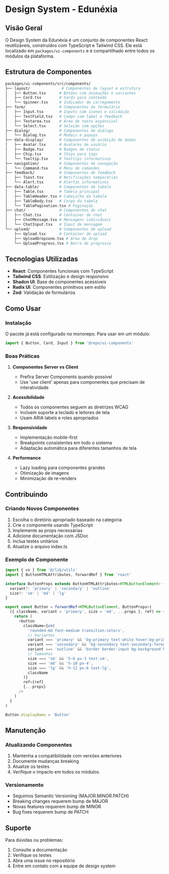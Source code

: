 # Design System - Edunéxia

## Visão Geral

O Design System da Edunéxia é um conjunto de componentes React reutilizáveis, construídos com TypeScript e Tailwind CSS. Ele está localizado em `packages/ui-components` e é compartilhado entre todos os módulos da plataforma.

## Estrutura de Componentes

```bash
packages/ui-components/src/components/
├── layout/              # Componentes de layout e estrutura
│   ├── Button.tsx      # Botões com animações e variantes
│   ├── Card.tsx        # Cards para conteúdo
│   └── Spinner.tsx     # Indicador de carregamento
├── form/               # Componentes de formulário
│   ├── Input.tsx       # Inputs com ícones e validação
│   ├── TextField.tsx   # Campo com label e feedback
│   ├── Textarea.tsx    # Área de texto expansível
│   └── Select.tsx      # Seleção com opções
├── dialog/             # Componentes de diálogo
│   └── Dialog.tsx      # Modais e popups
├── data-display/       # Componentes de exibição de dados
│   ├── Avatar.tsx      # Avatares de usuário
│   ├── Badge.tsx       # Badges de status
│   ├── Chip.tsx        # Chips para tags
│   └── Tooltip.tsx     # Tooltips informativos
├── navigation/         # Componentes de navegação
│   └── Command.tsx     # Menu de comandos
├── feedback/           # Componentes de feedback
│   ├── Toast.tsx       # Notificações temporárias
│   └── Alert.tsx       # Alertas informativos
├── data-table/         # Componentes de tabela
│   ├── Table.tsx       # Tabela principal
│   ├── TableHeader.tsx # Cabeçalho da tabela
│   ├── TableBody.tsx   # Corpo da tabela
│   └── TablePagination.tsx # Paginação
├── chat/               # Componentes de chat
│   ├── Chat.tsx        # Container de chat
│   ├── ChatMessage.tsx # Mensagens individuais
│   └── ChatInput.tsx   # Input de mensagem
└── upload/             # Componentes de upload
    ├── Upload.tsx      # Container de upload
    ├── UploadDropzone.tsx # Área de drop
    └── UploadProgress.tsx # Barra de progresso
```

## Tecnologias Utilizadas

- **React**: Componentes funcionais com TypeScript
- **Tailwind CSS**: Estilização e design responsivo
- **Shadcn UI**: Base de componentes acessíveis
- **Radix UI**: Componentes primitivos sem estilo
- **Zod**: Validação de formulários

## Como Usar

### Instalação

O pacote já está configurado no monorepo. Para usar em um módulo:

```typescript
import { Button, Card, Input } from '@repo/ui-components'
```

### Boas Práticas

1. **Componentes Server vs Client**
   - Prefira Server Components quando possível
   - Use 'use client' apenas para componentes que precisam de interatividade

2. **Acessibilidade**
   - Todos os componentes seguem as diretrizes WCAG
   - Incluem suporte a teclado e leitores de tela
   - Usam ARIA labels e roles apropriados

3. **Responsividade**
   - Implementação mobile-first
   - Breakpoints consistentes em todo o sistema
   - Adaptação automática para diferentes tamanhos de tela

4. **Performance**
   - Lazy loading para componentes grandes
   - Otimização de imagens
   - Minimização de re-renders

## Contribuindo

### Criando Novos Componentes

1. Escolha o diretório apropriado baseado na categoria
2. Crie o componente usando TypeScript
3. Implemente as props necessárias
4. Adicione documentação com JSDoc
5. Inclua testes unitários
6. Atualize o arquivo index.ts

### Exemplo de Componente

```typescript
import { cn } from '@/lib/utils'
import { ButtonHTMLAttributes, forwardRef } from 'react'

interface ButtonProps extends ButtonHTMLAttributes<HTMLButtonElement> {
  variant?: 'primary' | 'secondary' | 'outline'
  size?: 'sm' | 'md' | 'lg'
}

export const Button = forwardRef<HTMLButtonElement, ButtonProps>(
  ({ className, variant = 'primary', size = 'md', ...props }, ref) => {
    return (
      <button
        className={cn(
          'rounded-md font-medium transition-colors',
          // Variantes
          variant === 'primary' && 'bg-primary text-white hover:bg-primary/90',
          variant === 'secondary' && 'bg-secondary text-secondary-foreground hover:bg-secondary/80',
          variant === 'outline' && 'border border-input bg-background hover:bg-accent hover:text-accent-foreground',
          // Tamanhos
          size === 'sm' && 'h-8 px-3 text-sm',
          size === 'md' && 'h-10 px-4',
          size === 'lg' && 'h-12 px-6 text-lg',
          className
        )}
        ref={ref}
        {...props}
      />
    )
  }
)

Button.displayName = 'Button'
```

## Manutenção

### Atualizando Componentes

1. Mantenha a compatibilidade com versões anteriores
2. Documente mudanças breaking
3. Atualize os testes
4. Verifique o impacto em todos os módulos

### Versionamento

- Seguimos Semantic Versioning (MAJOR.MINOR.PATCH)
- Breaking changes requerem bump de MAJOR
- Novas features requerem bump de MINOR
- Bug fixes requerem bump de PATCH

## Suporte

Para dúvidas ou problemas:
1. Consulte a documentação
2. Verifique os testes
3. Abra uma issue no repositório
4. Entre em contato com a equipe de design system 